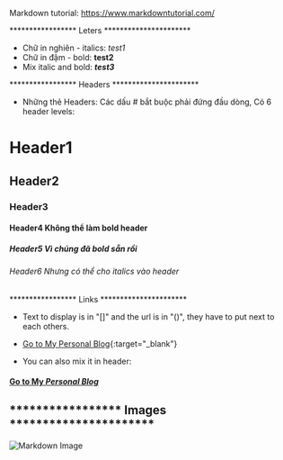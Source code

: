 Markdown tutorial: https://www.markdowntutorial.com/

***************** Leters **********************</b>
- Chữ in nghiên - italics: _test1_ 
- Chữ in đậm - bold: **test2**
- Mix italic and bold: _**test3**_

***************** Headers **********************</b>
- Những thẻ Headers: Các dấu # bắt buộc phải đứng đầu dòng, Có 6 header levels:
# Header1
## Header2
### Header3
#### Header4 Không thể làm **bold** header
##### Header5 Vì chúng đã **bold** sẵn rồi
###### Header6 Nhưng có thể cho _italics_ vào header

***************** Links **********************</b>
- Text to display is in "[]" and the url is in "()", they have to put next to each others.
* [Go to My Personal Blog](http://www.hoangvancong.com/){:target="_blank"}
- You can also mix it in header: 
#### [Go to My _Personal Blog_](http://www.hoangvancong.com/)

***************** Images **********************</b>
-
![Markdown Image](https://cdn.guidingtech.com/media/assets/WordPress-Import/2014/01/markdown-logo2-300x201.png)

